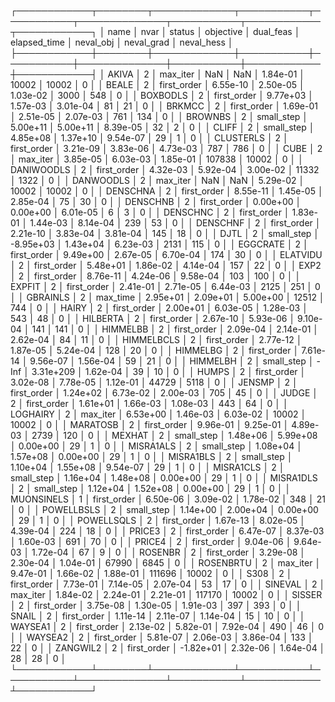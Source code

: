 ┌────────────┬────────┬─────────────┬───────────┬───────────┬──────────────┬───────────┬────────────┬────────────┐
│       name │   nvar │      status │ objective │ dual_feas │ elapsed_time │ neval_obj │ neval_grad │ neval_hess │
├────────────┼────────┼─────────────┼───────────┼───────────┼──────────────┼───────────┼────────────┼────────────┤
│      AKIVA │      2 │    max_iter │       NaN │       NaN │     1.84e-01 │     10002 │      10002 │          0 │
│      BEALE │      2 │ first_order │  6.55e-10 │  2.50e-05 │     1.03e-02 │      3000 │        548 │          0 │
│   BOXBODLS │      2 │ first_order │  9.77e+03 │  1.57e-03 │     3.01e-04 │        81 │         21 │          0 │
│     BRKMCC │      2 │ first_order │  1.69e-01 │  2.51e-05 │     2.07e-03 │       761 │        134 │          0 │
│    BROWNBS │      2 │  small_step │  5.00e+11 │  5.00e+11 │     8.39e-05 │        32 │          2 │          0 │
│      CLIFF │      2 │  small_step │  4.85e+08 │  1.37e+10 │     9.54e-07 │        29 │          1 │          0 │
│  CLUSTERLS │      2 │ first_order │  3.21e-09 │  3.83e-06 │     4.73e-03 │       787 │        786 │          0 │
│       CUBE │      2 │    max_iter │  3.85e-05 │  6.03e-03 │     1.85e-01 │    107838 │      10002 │          0 │
│ DANIWOODLS │      2 │ first_order │  4.32e-03 │  5.92e-04 │     3.00e-02 │     11332 │       1322 │          0 │
│  DANWOODLS │      2 │    max_iter │       NaN │       NaN │     5.29e-02 │     10002 │      10002 │          0 │
│   DENSCHNA │      2 │ first_order │  8.55e-11 │  1.45e-05 │     2.85e-04 │        75 │         30 │          0 │
│   DENSCHNB │      2 │ first_order │  0.00e+00 │  0.00e+00 │     6.01e-05 │         6 │          3 │          0 │
│   DENSCHNC │      2 │ first_order │  1.83e-01 │  1.44e-03 │     8.14e-04 │       239 │         53 │          0 │
│   DENSCHNF │      2 │ first_order │  2.21e-10 │  3.83e-04 │     3.81e-04 │       145 │         18 │          0 │
│       DJTL │      2 │  small_step │ -8.95e+03 │  1.43e+04 │     6.23e-03 │      2131 │        115 │          0 │
│   EGGCRATE │      2 │ first_order │  9.49e+00 │  2.67e-05 │     6.70e-04 │       174 │         30 │          0 │
│   ELATVIDU │      2 │ first_order │  5.48e+01 │  1.86e-02 │     4.14e-04 │       157 │         22 │          0 │
│       EXP2 │      2 │ first_order │  8.76e-11 │  4.24e-06 │     9.58e-04 │       103 │        100 │          0 │
│     EXPFIT │      2 │ first_order │  2.41e-01 │  2.71e-05 │     6.44e-03 │      2125 │        251 │          0 │
│   GBRAINLS │      2 │    max_time │  2.95e+01 │  2.09e+01 │     5.00e+00 │     12512 │        744 │          0 │
│      HAIRY │      2 │ first_order │  2.00e+01 │  6.03e-05 │     1.28e-03 │       543 │         48 │          0 │
│   HILBERTA │      2 │ first_order │  2.67e-10 │  5.93e-06 │     9.10e-04 │       141 │        141 │          0 │
│   HIMMELBB │      2 │ first_order │  2.09e-04 │  2.14e-01 │     2.62e-04 │        84 │         11 │          0 │
│ HIMMELBCLS │      2 │ first_order │  2.77e-12 │  1.87e-05 │     5.24e-04 │       128 │         20 │          0 │
│   HIMMELBG │      2 │ first_order │  7.61e-14 │  9.56e-07 │     1.56e-04 │        59 │         21 │          0 │
│   HIMMELBH │      2 │  small_step │      -Inf │ 3.31e+209 │     1.62e-04 │        39 │         10 │          0 │
│      HUMPS │      2 │ first_order │  3.02e-08 │  7.78e-05 │     1.12e-01 │     44729 │       5118 │          0 │
│     JENSMP │      2 │ first_order │  1.24e+02 │  6.73e-02 │     2.00e-03 │       705 │         45 │          0 │
│      JUDGE │      2 │ first_order │  1.61e+01 │  1.66e-03 │     1.08e-03 │       443 │         64 │          0 │
│   LOGHAIRY │      2 │    max_iter │  6.53e+00 │  1.46e-03 │     6.03e-02 │     10002 │      10002 │          0 │
│   MARATOSB │      2 │ first_order │  9.96e-01 │  9.25e-01 │     4.89e-03 │      2739 │        120 │          0 │
│     MEXHAT │      2 │  small_step │  1.48e+06 │  5.99e+08 │     0.00e+00 │        29 │          1 │          0 │
│  MISRA1ALS │      2 │  small_step │  1.08e+04 │  1.57e+08 │     0.00e+00 │        29 │          1 │          0 │
│  MISRA1BLS │      2 │  small_step │  1.10e+04 │  1.55e+08 │     9.54e-07 │        29 │          1 │          0 │
│  MISRA1CLS │      2 │  small_step │  1.16e+04 │  1.48e+08 │     0.00e+00 │        29 │          1 │          0 │
│  MISRA1DLS │      2 │  small_step │  1.12e+04 │  1.52e+08 │     0.00e+00 │        29 │          1 │          0 │
│ MUONSINELS │      1 │ first_order │  6.50e-06 │  3.09e-02 │     1.78e-02 │       348 │         21 │          0 │
│ POWELLBSLS │      2 │  small_step │  1.14e+00 │  2.00e+04 │     0.00e+00 │        29 │          1 │          0 │
│ POWELLSQLS │      2 │ first_order │  1.67e-13 │  8.02e-05 │     4.39e-04 │       224 │         18 │          0 │
│     PRICE3 │      2 │ first_order │  6.47e-07 │  8.37e-03 │     1.60e-03 │       691 │         70 │          0 │
│     PRICE4 │      2 │ first_order │  9.04e-06 │  9.64e-03 │     1.72e-04 │        67 │          9 │          0 │
│    ROSENBR │      2 │ first_order │  3.29e-08 │  2.30e-04 │     1.04e-01 │     67990 │       6845 │          0 │
│  ROSENBRTU │      2 │    max_iter │  9.47e-01 │  1.66e-02 │     1.88e-01 │    111696 │      10002 │          0 │
│       S308 │      2 │ first_order │  7.73e-01 │  7.14e-05 │     2.07e-04 │        53 │         17 │          0 │
│    SINEVAL │      2 │    max_iter │  1.84e-02 │  2.24e-01 │     2.21e-01 │    117170 │      10002 │          0 │
│     SISSER │      2 │ first_order │  3.75e-08 │  1.30e-05 │     1.91e-03 │       397 │        393 │          0 │
│      SNAIL │      2 │ first_order │  1.11e-14 │  2.11e-07 │     1.14e-04 │        15 │         10 │          0 │
│    WAYSEA1 │      2 │ first_order │  2.13e-02 │  5.82e-01 │     7.92e-04 │       490 │         46 │          0 │
│    WAYSEA2 │      2 │ first_order │  5.81e-07 │  2.06e-03 │     3.86e-04 │       133 │         22 │          0 │
│   ZANGWIL2 │      2 │ first_order │ -1.82e+01 │  2.32e-06 │     1.64e-04 │        28 │         28 │          0 │
└────────────┴────────┴─────────────┴───────────┴───────────┴──────────────┴───────────┴────────────┴────────────┘
